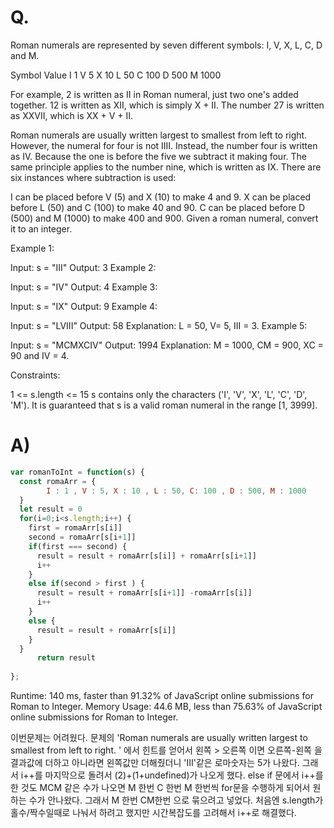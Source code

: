 # Q.
Roman numerals are represented by seven different symbols: I, V, X, L, C, D and M.

Symbol       Value
I             1
V             5
X             10
L             50
C             100
D             500
M             1000

For example, 2 is written as II in Roman numeral, just two one's added together. 12 is written as XII, which is simply X + II. The number 27 is written as XXVII, which is XX + V + II.

Roman numerals are usually written largest to smallest from left to right. However, the numeral for four is not IIII. Instead, the number four is written as IV. Because the one is before the five we subtract it making four. The same principle applies to the number nine, which is written as IX. There are six instances where subtraction is used:

I can be placed before V (5) and X (10) to make 4 and 9. 
X can be placed before L (50) and C (100) to make 40 and 90. 
C can be placed before D (500) and M (1000) to make 400 and 900.
Given a roman numeral, convert it to an integer.

 

Example 1:

Input: s = "III"
Output: 3
Example 2:

Input: s = "IV"
Output: 4
Example 3:

Input: s = "IX"
Output: 9
Example 4:

Input: s = "LVIII"
Output: 58
Explanation: L = 50, V= 5, III = 3.
Example 5:

Input: s = "MCMXCIV"
Output: 1994
Explanation: M = 1000, CM = 900, XC = 90 and IV = 4.
 

Constraints:

1 <= s.length <= 15
s contains only the characters ('I', 'V', 'X', 'L', 'C', 'D', 'M').
It is guaranteed that s is a valid roman numeral in the range [1, 3999].
# A)
```js
var romanToInt = function(s) {
  const romaArr = {
        I : 1 , V : 5, X : 10 , L : 50, C: 100 , D : 500, M : 1000 
  }
  let result = 0
  for(i=0;i<s.length;i++) {  
    first = romaArr[s[i]]
    second = romaArr[s[i+1]]
    if(first === second) {
      result = result + romaArr[s[i]] + romaArr[s[i+1]]
      i++
    }
    else if(second > first ) {
      result = result + romaArr[s[i+1]] -romaArr[s[i]]
      i++
    }
    else {
      result = result + romaArr[s[i]]
    }
  }  
      return result
  
};
```

Runtime: 140 ms, faster than 91.32% of JavaScript online submissions for Roman to Integer.
Memory Usage: 44.6 MB, less than 75.63% of JavaScript online submissions for Roman to Integer.


이번문제는 어려웠다. 문제의 'Roman numerals are usually written largest to smallest from left to right. ' 에서 힌트를 얻어서 왼쪽 > 오른쪽 이면 오른쪽-왼쪽 을 결과값에 더하고 아니라면 왼쪽값만 더해줬더니 'III'같은 로마숫자는 5가 나왔다. 그래서 i++를 마지막으로 돌려서 (2)+(1+undefined)가 나오게 했다.  else if 문에서 i++를 한 것도 MCM 같은 수가 나오면 M 한번 C 한번 M 한번씩 for문을 수행하게 되어서 원하는 수가 안나왔다. 그래서  M 한번 CM한번 으로 묶으려고 넣었다.  처음엔 s.length가 홀수/짝수일때로 나눠서 하려고 했지만 시간복잡도를 고려해서 i++로 해결했다. 
